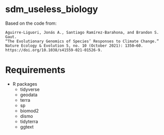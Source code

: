 # sdm_useless_biology

Based on the code from:

    Aguirre-Liguori, Jonás A., Santiago Ramírez-Barahona, and Brandon S. Gaut. 
    “The Evolutionary Genomics of Species’ Responses to Climate Change.” 
    Nature Ecology & Evolution 5, no. 10 (October 2021): 1350–60.
    https://doi.org/10.1038/s41559-021-01526-9.


# Requirements

- R packages
  * tidyverse
  * geodata
  * terra
  * sp
  * biomod2
  * dismo
  * tidyterra
  * ggtext